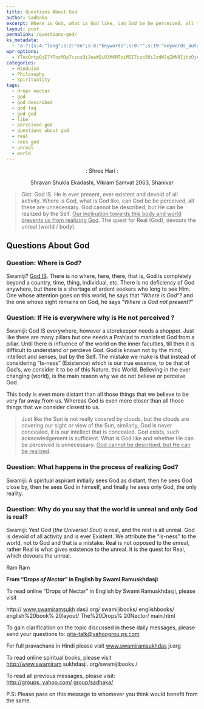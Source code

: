 ```yaml
---
title: Questions About God
author: Sadhaka
excerpt: Where is God, what is God like, can God be be perceived, all these are unnecessary. God cannot be described, but He can be realized by the Self. Our inclination towards this body and world prevents us from realizing God. The quest for Real (God), devours the unreal (world / body)
layout: post
permalink: /questions-god/
ks_metadata:
  - 'a:7:{s:4:"lang";s:2:"en";s:8:"keywords";s:0:"";s:19:"keywords_autoupdate";s:1:"0";s:11:"description";s:0:"";s:22:"description_autoupdate";s:1:"0";s:5:"title";s:0:"";s:6:"robots";s:12:"index,follow";}'
wpr-options:
  - YToxOntpOjE7YToxMDp7czozOiJuaWQiO3M6MToiMSI7czo3OiJzdWJqZWN0IjtzOjA6IiI7czo4OiJ0ZXh0Ym9keSI7czowOiIiO3M6ODoiaHRtbGJvZHkiO3M6MDoiIjtzOjc6ImRpc2FibGUiO2k6MDtzOjE1OiJub2N1c3RvbWl6YXRpb24iO2k6MTtzOjEyOiJub3Bvc3RzZXJpZXMiO2k6MTtzOjEwOiJodG1sZW5hYmxlIjtpOjE7czoxMjoiYXR0YWNoaW1hZ2VzIjtpOjE7czoyMToic2tpcGFjdGl2ZXN1YnNjcmliZXJzIjtpOjE7fX0=
categories:
  - Hinduism
  - Philosophy
  - Spirituality
tags:
  - drops nectar
  - god
  - god described
  - god faq
  - god god
  - like
  - perceived god
  - questions about god
  - real
  - sees god
  - unreal
  - world
---
```

<p style="text-align: center;">
  : Shree Hari :
</p>

<p style="text-align: center;">
  Shravan Shukla Ekadashi, Vikram Samvat 2063, Shanivar
</p>

> Gist: God IS. He is ever present, ever existent and devoid of all activity. Where is God, what is God like, can God be be perceived, all these are unnecessary. God cannot be described, but He can be realized by the Self. <span style="text-decoration: underline;">Our inclination towards this body and world prevents us from realizing God</span>. The quest for Real (God), devours the unreal (world / body).

## Questions About God

### Question: Where is God?

Swamiji? [God IS][1]. There is no where, here, there, that is, God is completely beyond a country, time, thing, individual, etc. There is no deficiency of God anywhere, but there is a shortage of ardent seekers who long to see Him. One whose attention goes on this world, he says that &#8220;*Where is God*&#8220;? and the one whose sight remains on God, he says &#8220;*Where is God not present?*&#8221;

### Question: If He is everywhere why is He not perceived ?

Swamiji: God IS everywhere, however a storekeeper needs a shopper. Just like there are many pillars but one needs a Prahlad to manisfest God from a pillar. Until there is influence of the world on the inner faculties, till then it is difficult to understand or percieve God. God is known not by the mind, intellect and senses, but by the Self. The mistake we make is that instead of considering &#8220;Is-ness&#8221; (Existence) which is our true essence, to be that of God&#8217;s, we consider it to be of this Nature, this World. Believing in the ever changing (world), is the main reason why we do not believe or perceive God.

This body is even more distant than all those things that we believe to be very far away from us. Whereas God is even more closer than all those things that we consider closest to us.

> Just like the Sun is not really covered by clouds, but the clouds are covering our sight or view of the Sun, similarly, God is never concealed, it is our intellect that is concealed. God exists, such acknowledgement is sufficient. What is God like and whether He can be perceived is unnecessary. <span style="text-decoration: underline;">God cannot be described, but He can be realized</span>.

### Question: What happens in the process of realizing God?

Swamiji: A spiritual aspirant initially sees God as distant, then he sees God close by, then he sees God in himself, and finally he sees only God, the only reality.

### Question: Why do you say that the world is unreal and only God is real?

Swamiji: Yes! God (*the Universal Soul*) is real, and the rest is all unreal. God is devoid of all activity and is ever Existent. We attribute the &#8220;Is-ness&#8221; to the world, not to God and that is a mistake. Real is not opposed to the unreal, rather Real is what gives existence to the unreal. It is the quest for Real, which devours the unreal.

Ram Ram

**From &#8220;*Drops of Nectar*&#8221; in English by Swami Ramuskhdasji**

To read online &#8220;Drops of Nectar&#8221; in English by Swami Ramuskhdasji, please <a rel="nofollow">visit</a>

<a rel="nofollow">http:// www.swamiramsukh dasji.org/ swamijibooks/ englishbooks/ english%20book% 20layout/ The%20Drops% 20Nector/ main.html</a>

To gain clarification on the topic discussed in these daily messages, please send your questions to: <a rel="nofollow" href="http://uk.mc296.mail.yahoo.com/mc/compose?to=gita-talk%40yahoogroups.com" target="_blank">gita-talk@yahoogrou ps.com</a>

For full pravachans in Hindi please visit www.swamiramsukhdas ji.org

To read online spiritual books, please visit  
<a rel="nofollow" href="http://www.swamiramsukhdasji.org/swamijibooks/" target="_blank">http://www.swamiram sukhdasji. org/swamijibooks /</a>

To read all previous messages, please visit:  
<a rel="nofollow" href="http://groups.yahoo.com/group/sadhaka/" target="_blank">http://groups. yahoo.com/ group/sadhaka/</a>

P.S: Please pass on this message to whomever you think would benefit from the same.

 [1]: http://www.philosophyinlife.info/359/questions-god.htm